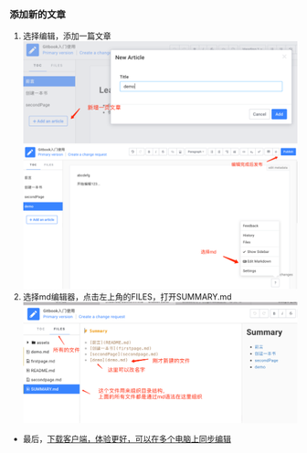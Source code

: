 ### 添加新的文章
1. 选择编辑，添加一篇文章
![](/assets/QQ20180227-102643@2x.png)
![](/assets/QQ20180227-102930@2x.png)
2. 选择md编辑器，点击左上角的FILES，打开SUMMARY.md
![](/assets/QQ20180227-103944@2x.png)

- 最后，[下载客户端，体验更好，可以在多个电脑上同步编辑](https://www.gitbook.com/editor)
